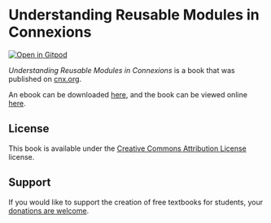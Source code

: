 # Understanding Reusable Modules in Connexions

[![Open in Gitpod](https://gitpod.io/button/open-in-gitpod.svg)](https://gitpod.io/from-referrer/)

_Understanding Reusable Modules in Connexions_ is a book that was published on [cnx.org](https://cnx.org/).

An ebook can be downloaded [here](https://github.com/cnx-user-books/cnxbook-understanding-reusable-modules-in-connexions/releases/latest), and the book can be viewed online [here](https://github.com/cnx-user-books/cnxbook-understanding-reusable-modules-in-connexions/releases/latest).

## License
This book is available under the [Creative Commons Attribution License](./LICENSE) license.

## Support
If you would like to support the creation of free textbooks for students, your [donations are welcome](https://riceconnect.rice.edu/donation/support-openstax-banner).
